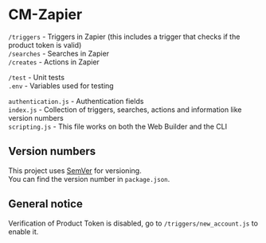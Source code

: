 # CM-Zapier  
`/triggers` - Triggers in Zapier (this includes a trigger that checks if the product token is valid)  
`/searches` - Searches in Zapier  
`/creates` - Actions in Zapier  
  
`/test` - Unit tests  
`.env` - Variables used for testing
  
`authentication.js` - Authentication fields  
`index.js` - Collection of triggers, searches, actions and information like version numbers  
`scripting.js` - This file works on both the Web Builder and the CLI
  
## Version numbers
This project uses [SemVer](https://semver.org/) for versioning.  
You can find the version number in `package.json`.  
  
## General notice
Verification of Product Token is disabled, go to `/triggers/new_account.js` to enable it.
